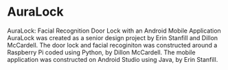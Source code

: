 # AuraLock
AuraLock: Facial Recognition Door Lock with an Android Mobile Application
AuraLock was created as a senior design project by Erin Stanfill and Dillon McCardell.  The door lock and facial recoginiton was constructed around
  a Raspberry Pi coded using Python, by Dillon McCardell.  The mobile application was constructed on Android Studio using Java, by Erin Stanfill.
